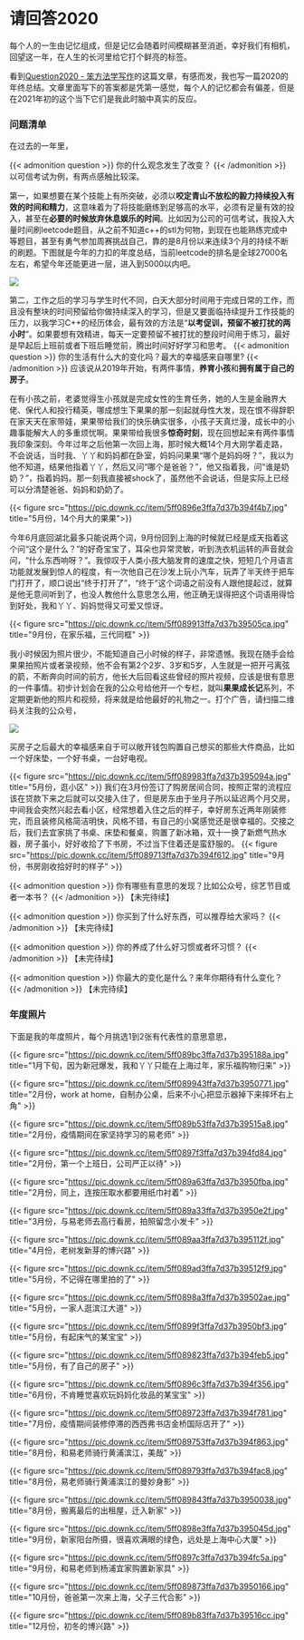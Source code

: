 # 请回答2020

每个人的一生由记忆组成，但是记忆会随着时间模糊甚至消逝，幸好我们有相机，回望这一年，在人生的长河里给它打个鲜亮的标签。

<!--more-->

看到[Question2020 - 笨方法学写作](https://www.cnfeat.com/2021/01/01/question2020/)的这篇文章，有感而发，我也写一篇2020的年终总结。文章里面写下的答案都是凭第一感觉，每个人的记忆都会有偏差，但是在2021年初的这个当下它们是我此时脑中真实的反应。

### 问题清单
在过去的一年里，

{{< admonition question >}}
你的什么观念发生了改变？
{{< /admonition >}}
以可信考试为例，有两点感触比较深。

第一，如果想要在某个技能上有所突破，必须以**咬定青山不放松的毅力持续投入有效的时间和精力**，这意味着为了将技能磨练到足够高的水平，必须有足量有效的投入，甚至在**必要的时候放弃休息娱乐的时间**。比如因为公司的可信考试，我投入大量时间刷leetcode题目，从之前不知道c++的stl为何物，到现在也能熟练完成中等题目，甚至有勇气参加周赛挑战自己，靠的是8月份以来连续3个月的持续不断的刷题。下图就是今年的力扣的年度总结，当前leetcode的排名是全球27000名左右，希望今年还能更进一层，进入到5000以内吧。

![](https://pic.downk.cc/item/5ff08aec3ffa7d37b395ada8.png)

第二，工作之后的学习与学生时代不同，白天大部分时间用于完成日常的工作，而且没有整块的时间预留给你做持续深入的学习，但是又要面临持续提升工作技能的压力，以我学习C++的经历体会，最有效的方法是“**以考促训，预留不被打扰的两小时**”。如果要想有效精进，每天一定要预留不被打扰的整段时间用于练习，最好是早起后上班前或者下班后睡觉前，腾出时间好好学习和思考。
{{< admonition question >}}
你的生活有什么大的变化吗？最大的幸福感来自哪里?
{{< /admonition >}}
应该说从2019年开始，有两件事情，**养育小孩**和**拥有属于自己的房子**。

在有小孩之前，老婆觉得生小孩就是完成女性的生育任务，她的人生是金融界大佬、保代人和投行精英，哪成想生下果果的那一刻起就母性大发，现在恨不得辞职在家天天在家带娃，果果带给我们的快乐确实很多，小孩子天真烂漫，成长中的小趣事能解大人的多重烦忧啊。果果带给我很多**惊奇时刻**，现在回想起来有两件事情我印象深刻。今年过年之后他第一次回上海，那时候大概14个月大刚学着走路，不会说话，当时我、丫丫和妈妈都在卧室，妈妈问果果“哪个是妈妈呀？”，我以为他不知道，结果他指着丫丫，然后又问“哪个是爸爸？”，他又指着我，问“谁是奶奶？”，指着妈妈。那一刻我直接被shock了，虽然他不会说话，但是实际上已经可以分清楚爸爸、妈妈和奶奶了。

{{< figure src="https://pic.downk.cc/item/5ff0896e3ffa7d37b394f4b7.jpg" title="5月份，14个月大的果果">}}

今年6月底回湖北最多只能说两个词，9月份回到上海的时候就已经是成天指着这个问“这个是什么？”的好奇宝宝了，耳朵也异常灵敏，听到洗衣机运转的声音就会问，“什么东西响呀？”。我惊叹于人类小孩大脑发育的速度之快，短短几个月语言功能就发展到惊人的程度，有一次他自己在沙发上玩小汽车，玩弄了半天终于把车门打开了，顺口说出“终于打开了”，“终于”这个词语之前没有人跟他提起过，就算是他无意间听到了，也没人教他什么意思怎么用，他正确无误得把这个词语用得恰到好处，我和丫丫、妈妈觉得又可爱又惊讶。

{{< figure src="https://pic.downk.cc/item/5ff089913ffa7d37b39505ca.jpg" title="9月份，在家乐福，三代同框" >}}

我小时候因为照片很少，不能知道自己小时候的样子，非常遗憾。我现在随手会给果果拍照片或者录视频，他不会有第2个2岁、3岁和5岁，人生就是一把开弓离弦的箭，不断奔向时间的前方，他长大后回看这些曾经的照片视频，应该是很有意思的一件事情。初步计划会在我的公众号给他开一个专栏，就叫**果果成长记**系列，不定期更新他的照片和视频，将来就是给他最好的礼物之一。打个广告，请扫描二维码关注我的公众号，

![](https://pic.downk.cc/item/5ff098c63ffa7d37b39c239f.jpg)

买房子之后最大的幸福感来自于可以敞开钱包购置自己想买的那些大件商品，比如一个好床垫，一个好书桌，一台好电视。

{{< figure src="https://pic.downk.cc/item/5ff089983ffa7d37b395094a.jpg" title="5月份，逛小区" >}}
我们在3月份签订了购房居间合同，按照正常的流程应该在贷款下来之后就可以交接入住了，但是房东由于坐月子所以延迟两个月交房，中间我会突然兴起去看小区，经常想着入住之后的样子，幸好房东近两年刚装修完，而且装修风格简洁明快，风格不错，有自己的小窝感觉还是很幸福的。交接之后，我们去宜家挑了书桌、床垫和餐桌，购置了新冰箱，双十一换了新燃气热水器，房子虽小，好好收拾了下书房，不过当下住着还是蛮舒服的。
{{< figure src="https://pic.downk.cc/item/5ff089713ffa7d37b394f612.jpg" title="9月份，书房刚收拾好时的样子" >}}

{{< admonition question >}}
你有哪些有意思的发现？比如公众号，综艺节目或者一本书？
{{< /admonition >}}
【未完待续】

{{< admonition question >}}
你买到了什么好东西，可以推荐给大家吗？
{{< /admonition >}}
【未完待续】

{{< admonition question >}}
你的养成了什么好习惯或者坏习惯？
{{< /admonition >}}
【未完待续】

{{< admonition question >}}
你最大的变化是什么？来年你期待有什么变化？
{{< /admonition >}}
【未完待续】


### 年度照片

下面是我的年度照片，每个月挑选1到2张有代表性的意思意思，

{{< figure src="https://pic.downk.cc/item/5ff089bc3ffa7d37b395188a.jpg" title="1月下旬，因为新冠爆发，我和丫丫只能在上海过年，家乐福购物归来" >}}


{{< figure src="https://pic.downk.cc/item/5ff089943ffa7d37b3950771.jpg" title="2月份，work at home，自制办公桌，后来不小心把显示器掉下来摔坏右上角" >}}


{{< figure src="https://pic.downk.cc/item/5ff089b53ffa7d37b39515a8.jpg" title="2月份，疫情期间在家坚持学习的易老师" >}}

{{< figure src="https://pic.downk.cc/item/5ff0897f3ffa7d37b394fd84.jpg" title="2月份，第一个上班日，公司严正以待" >}}

{{< figure src="https://pic.downk.cc/item/5ff089a63ffa7d37b3950fba.jpg" title="2月份，同上，连按压取水都要用纸巾衬着" >}}

{{< figure src="https://pic.downk.cc/item/5ff089a33ffa7d37b3950e2f.jpg" title="3月份，与易老师去高行看房，拍照留念小发卡" >}}

{{< figure src="https://pic.downk.cc/item/5ff089aa3ffa7d37b395112f.jpg" title="4月份，老树发新芽的博兴路" >}}


{{< figure src="https://pic.downk.cc/item/5ff089ad3ffa7d37b39512f9.jpg" title="5月份，不记得在哪里拍的了" >}}

{{< figure src="https://pic.downk.cc/item/5ff0898a3ffa7d37b39502ae.jpg" title="5月份，一家人逛滨江大道" >}}

{{< figure src="https://pic.downk.cc/item/5ff0899f3ffa7d37b3950bf3.jpg" title="5月份，有起床气的某宝宝" >}}

{{< figure src="https://pic.downk.cc/item/5ff089823ffa7d37b394feb5.jpg" title="5月份，有了自己的房子" >}}


{{< figure src="https://pic.downk.cc/item/5ff0896c3ffa7d37b394f356.jpg" title="6月份，不肯睡觉喜欢玩妈妈化妆品的某宝宝" >}}

{{< figure src="https://pic.downk.cc/item/5ff089723ffa7d37b394f781.jpg" title="7月份，疫情期间装修停滞的西西弗书店金桥国际店开了" >}}

{{< figure src="https://pic.downk.cc/item/5ff089753ffa7d37b394f863.jpg" title="8月份，和易老师骑行黄浦滨江，美哉" >}}

{{< figure src="https://pic.downk.cc/item/5ff089793ffa7d37b394fac8.jpg" title="8月份，易老师骑行黄浦滨江的曼妙身影" >}}

{{< figure src="https://pic.downk.cc/item/5ff089843ffa7d37b3950038.jpg" title="8月份，搬离最后的出租屋，迁入新家" >}}


{{< figure src="https://pic.downk.cc/item/5ff0898e3ffa7d37b395045d.jpg" title="9月份，新家阳台所摄，很喜欢满眼的绿色，远处是上海中心大厦" >}}


{{< figure src="https://pic.downk.cc/item/5ff0897c3ffa7d37b394fc5a.jpg" title="9月份，和易老师到杨浦宜家购置新家具" >}}


{{< figure src="https://pic.downk.cc/item/5ff089873ffa7d37b3950166.jpg" title="10月份，爸爸第一次来上海，父子三代合影" >}}

{{< figure src="https://pic.downk.cc/item/5ff089b83ffa7d37b39516cc.jpg" title="12月份，初冬的博兴路" >}}

